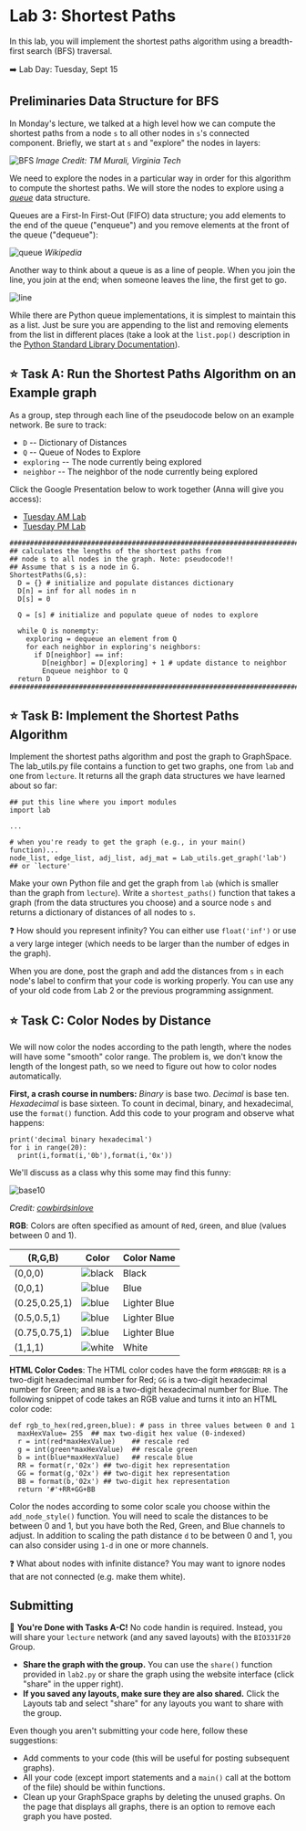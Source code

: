 # Lab 3: Shortest Paths

In this lab, you will implement the shortest paths algorithm using a breadth-first search (BFS) traversal.  

:arrow_right: Lab Day: Tuesday, Sept 15

## Preliminaries Data Structure for BFS

In Monday's lecture, we talked at a high level how we can compute the shortest paths from a node `s` to all other nodes in `s`'s connected component.  Briefly, we start at `s` and "explore" the nodes in layers:

![BFS](figs/BFS.png)
_Image Credit: TM Murali, Virginia Tech_

We need to explore the nodes in a particular way in order for this algorithm to compute the shortest paths.  We will store the nodes to explore using a [_queue_](https://en.wikipedia.org/wiki/Queue_(abstract_data_type)) data structure.

Queues are a First-In First-Out (FIFO) data structure; you add elements to the end of the queue ("enqueue") and you remove elements at the front of the queue ("dequeue"):

![queue](https://upload.wikimedia.org/wikipedia/commons/thumb/5/52/Data_Queue.svg/450px-Data_Queue.svg.png)
_Wikipedia_

Another way to think about a queue is as a line of people.  When you join the line, you join at the end; when someone leaves the line, the first get to go.

![line](figs/line.png)

While there are Python queue implementations, it is simplest to maintain this as a list. Just be sure you are appending to the list and removing elements from the list in different places (take a look at the `list.pop()` description in the [Python Standard Library Documentation](https://docs.python.org/3.8/tutorial/datastructures.html)).

## :star: Task A: Run the Shortest Paths Algorithm on an Example graph

As a group, step through each line of the pseudocode below on an example network. Be sure to track:
- `D` -- Dictionary of Distances
- `Q` -- Queue of Nodes to Explore
- `exploring` -- The node currently being explored
- `neighbor` -- The neighbor of the node currently being explored

Click the Google Presentation below to work together (Anna will give you access):
- [Tuesday AM Lab](https://docs.google.com/presentation/d/18SrS-n_3UzoPFPY2mkmDX5MLJh2bF7uePl4LoMF-IiY/edit?usp=sharing)
- [Tuesday PM Lab](https://docs.google.com/presentation/d/1LN7uDA_Pckv5iTTsY4XHS5b9QhG24RXxgQbPNKN8OcY/edit?usp=sharing)

```
###########################################################################
## calculates the lengths of the shortest paths from
## node s to all nodes in the graph. Note: pseudocode!!
## Assume that s is a node in G.
ShortestPaths(G,s):
  D = {} # initialize and populate distances dictionary
  D[n] = inf for all nodes in n
  D[s] = 0

  Q = [s] # initialize and populate queue of nodes to explore

  while Q is nonempty:
    exploring = dequeue an element from Q
    for each neighbor in exploring's neighbors:
      if D[neighbor] == inf:
        D[neighbor] = D[exploring] + 1 # update distance to neighbor
        Enqueue neighbor to Q
  return D
###########################################################################
```

## :star: Task B: Implement the Shortest Paths Algorithm

Implement the shortest paths algorithm and post the graph to GraphSpace.  The lab_utils.py file contains a function to get two graphs, one from `lab` and one from `lecture`. It returns all the graph data structures we have learned about so far:

```
## put this line where you import modules
import lab

...

# when you're ready to get the graph (e.g., in your main() function)...
node_list, edge_list, adj_list, adj_mat = Lab_utils.get_graph('lab') ## or `lecture'
```

Make your own Python file and get the graph from `lab` (which is smaller than the graph from `lecture`).  Write a `shortest_paths()` function that takes a graph (from the data structures you choose) and a source node `s` and returns a dictionary of distances of all nodes to `s`.

:question: How should you represent infinity?  You can either use `float('inf')` or use a very large integer (which needs to be larger than the number of edges in the graph).

When you are done, post the graph and add the distances from `s` in each node's label to confirm that your code is working properly.  You can use any of your old code from Lab 2 or the previous programming assignment.

## :star: Task C: Color Nodes by Distance

We will now color the nodes according to the path length, where the nodes will have some "smooth" color range. The problem is, we don't know the length of the longest path, so we need to figure out how to color nodes automatically.  

**First, a crash course in numbers:** _Binary_ is base two. _Decimal_ is base ten. _Hexadecimal_ is base sixteen.  To count in decimal, binary, and hexadecimal, use the `format()` function. Add this code to your program and observe what happens:

```
print('decimal binary hexadecimal')
for i in range(20):
  print(i,format(i,'0b'),format(i,'0x'))
```

We'll discuss as a class why this some may find this funny:

![base10](https://sananab.ca/uploads/17d.png)

_Credit: [cowbirdsinlove](http://cowbirdsinlove.com/)_

**RGB**: Colors are often specified as amount of `R`ed, `G`reen, and `B`lue (values between 0 and 1).

| (R,G,B) | Color | Color Name |
| -- | -- | -- |
| (0,0,0) | ![black](figs/black.png) | Black |
| (0,0,1) | ![blue](figs/blue.png) | Blue |
| (0.25,0.25,1) | ![blue](figs/blue1.png) | Lighter Blue |
| (0.5,0.5,1) | ![blue](figs/blue2.png) | Lighter Blue |
| (0.75,0.75,1) | ![blue](figs/blue3.png) | Lighter Blue |
| (1,1,1) | ![white](figs/white.png) | White |

**HTML Color Codes**: The HTML color codes have the form `#RRGGBB`: `RR` is a two-digit hexadecimal number for Red; `GG` is a two-digit hexadecimal number for Green; and `BB` is a two-digit hexadecimal number for Blue.  The following snippet of code takes an RGB value and turns it into an HTML color code:

```
def rgb_to_hex(red,green,blue): # pass in three values between 0 and 1
  maxHexValue= 255  ## max two-digit hex value (0-indexed)
  r = int(red*maxHexValue)    ## rescale red
  g = int(green*maxHexValue)  ## rescale green
  b = int(blue*maxHexValue)   ## rescale blue
  RR = format(r,'02x') ## two-digit hex representation
  GG = format(g,'02x') ## two-digit hex representation
  BB = format(b,'02x') ## two-digit hex representation
  return '#'+RR+GG+BB
```

Color the nodes according to some color scale you choose within the `add_node_style()` function.  You will need to scale the distances to be between 0 and 1, but you have both the Red, Green, and Blue channels to adjust.  In addition to scaling the path distance `d` to be between 0 and 1, you can also consider using `1-d` in one or more channels.

:question: What about nodes with infinite distance? You may want to ignore nodes that are not connected (e.g. make them white).

## Submitting

:star2: **You're Done with Tasks A-C!**  No code handin is required. Instead, you will share your `lecture` network (and any saved layouts) with the `BIO331F20` Group.  

- **Share the graph with the group.**  You can use the `share()` function provided in `lab2.py` or share the graph using the website interface (click "share" in the upper right).  
- **If you saved any layouts, make sure they are also shared.**  Click the Layouts tab and select "share" for any layouts you want to share with the group.

Even though you aren't submitting your code here, follow these suggestions:
- Add comments to your code (this will be useful for posting subsequent graphs).
- All your code (except import statements and a `main()` call at the bottom of the file) should be within functions.
- Clean up your GraphSpace graphs by deleting the unused graphs.  On the page that displays all graphs, there is an option to remove each graph you have posted.
